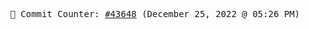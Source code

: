 <p align="center">
    <samp>
        📮 Commit Counter: <a href="https://github.com/Javascript-void0/Javascript-void0/commits/main">#43648</a> (December 25, 2022 @ 05:26 PM)
    </samp>
</p>
